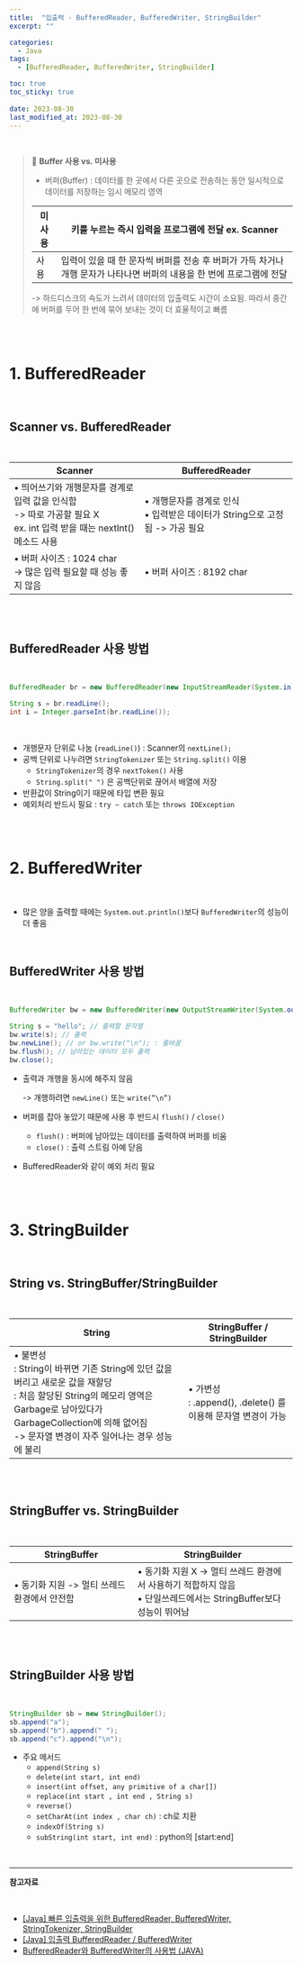 ```yaml
---
title:  "입출력 - BufferedReader, BufferedWriter, StringBuilder"
excerpt: ""

categories:
  - Java
tags:
  - [BufferedReader, BufferedWriter, StringBuilder]

toc: true
toc_sticky: true
 
date: 2023-08-30
last_modified_at: 2023-08-30
---
```


<br>

>📌 **Buffer 사용 vs. 미사용**
>
>- 버퍼(Buffer) : 데이터를 한 곳에서 다른 곳으로 전송하는 동안 일시적으로 데이터를 저장하는 임시 메모리 영역
>
>| 미사용 | 키를 누르는 즉시 입력을 프로그램에 전달 ex. Scanner |
>| --- | --- |
>| 사용 | 입력이 있을 때 한 문자씩 버퍼를 전송 후 버퍼가 가득 차거나 개행 문자가 나타나면 버퍼의 내용을 한 번에 프로그램에 전달 |
>
>-> 하드디스크의 속도가 느려서 데이터의 입출력도 시간이 소요됨. 따라서 중간에 버퍼를 두어 한 번에 묶어 보내는 것이 더 효율적이고 빠름

<br>
<br>

# **1. BufferedReader**

<br>

## **Scanner vs. BufferedReader**

<br>

| Scanner | BufferedReader |
| --- | --- |
| • 띄어쓰기와 개행문자를 경계로 입력 값을 인식함 <br> -> 따로 가공할 필요 X <br> ex. int 입력 받을 때는 nextInt() 메소드 사용 | • 개행문자를 경계로 인식 <br> • 입력받은 데이터가 String으로 고정됨 -> 가공 필요 |
| • 버퍼 사이즈 : 1024 char <br> -> 많은 입력 필요할 때 성능 좋지 않음 | • 버퍼 사이즈 : 8192 char |

<br>
<br>

## **BufferedReader 사용 방법**

<br>

```java
BufferedReader br = new BufferedReader(new InputStreamReader(System.in));

String s = br.readLine();
int i = Integer.parseInt(br.readLine());
```

<br>

- 개행문자 단위로 나눔 (`readLine()`) : Scanner의 `nextLine();`
- 공백 단위로 나누려면 `StringTokenizer` 또는 `String.split()` 이용
    - `StringTokenizer`의 경우 `nextToken()` 사용
    - `String.split(" ")` 은 공백단위로 끊어서 배열에 저장
- 반환값이 String이기 때문에 타입 변환 필요
- 예외처리 반드시 필요 : `try ~ catch` 또는 `throws IOException`

<br>
<br>

# **2. BufferedWriter**

<br>

- 많은 양을 출력할 때에는 `System.out.println()`보다 `BufferedWriter`의 성능이 더 좋음

<br>

## **BufferedWriter 사용 방법**

<br>

```java
BufferedWriter bw = new BufferedWriter(new OutputStreamWriter(System.out)); 

String s = "hello"; // 출력할 문자열
bw.write(s); // 출력
bw.newLine(); // or bw.write("\n"); : 줄바꿈
bw.flush(); // 남아있는 데이터 모두 출력
bw.close();
```

- 출력과 개행을 동시에 해주지 않음
    
    -> 개행하려면 `newLine()` 또는 `write(”\n”)`
    
- 버퍼를 잡아 놓았기 때문에 사용 후 반드시 `flush()` / `close()`
    - `flush()` : 버퍼에 남아있는 데이터를 출력하여 버퍼를 비움
    - `close()` : 출력 스트림 아예 닫음
- BufferedReader와 같이 예외 처리 필요

<br>
<br>

# **3. StringBuilder**

<br>

## **String vs. StringBuffer/StringBuilder**

<br>

| String | StringBuffer / StringBuilder |
| --- | --- |
| • 불변성 <br> : String이 바뀌면 기존 String에 있던 값을 버리고 새로운 값을 재할당 <br >: 처음 할당된 String의 메모리 영역은 Garbage로 남아있다가 GarbageCollection에 의해 없어짐 <br> -> 문자열 변경이 자주 일어나는 경우 성능에 불리 | • 가변성 <br> : .append(), .delete() 를 이용해 문자열 변경이 가능 |

<br>
<br>

## **StringBuffer vs. StringBuilder**

<br>

| StringBuffer | StringBuilder |
| --- | --- |
| • 동기화 지원 -> 멀티 쓰레드 환경에서 안전함 | • 동기화 지원 X -> 멀티 쓰레드 환경에서 사용하기 적합하지 않음 <br> • 단일쓰레드에서는 StringBuffer보다 성능이 뛰어남 |

<br>
<br>

## **StringBuilder 사용 방법**

<br>

```java
StringBuilder sb = new StringBuilder();
sb.append("a");
sb.append("b").append(" ");
sb.append("c").append("\n");
```

- 주요 메서드
    - `append(String s)`
    - `delete(int start, int end)`
    - `insert(int offset, any primitive of a char[])`
    - `replace(int start , int end , String s)`
    - `reverse()`
    - `setCharAt(int index , char ch)` : ch로 치환
    - `indexOf(String s)`
    - `subString(int start, int end)` : python의 [start:end]

<br>

---



**참고자료**

<br>

- [[Java] 빠른 입출력을 위한 BufferedReader, BufferedWriter, StringTokenizer, StringBuilder](https://rlakuku-program.tistory.com/33)
- [[Java] 입출력 BufferedReader / BufferedWriter](https://itkjspo56.tistory.com/178)
- [BufferedReader와 BufferedWriter의 사용법 (JAVA)](https://steady-coding.tistory.com/184)

<br>
